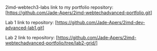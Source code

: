 2imd-webtech3-labs
link to my portfolio repository: [https://github.com/Jade-Apers/2imd-webtechadvanced-portfolio.git]

Lab 1
link to repository: [https://github.com/Jade-Apers/2imd-dev-advanced-lab1.git]

Lab 2
link to repository: 
[https://github.com/Jade-Apers/2imd-webtechadvanced-portfolio/tree/lab2-grid/]